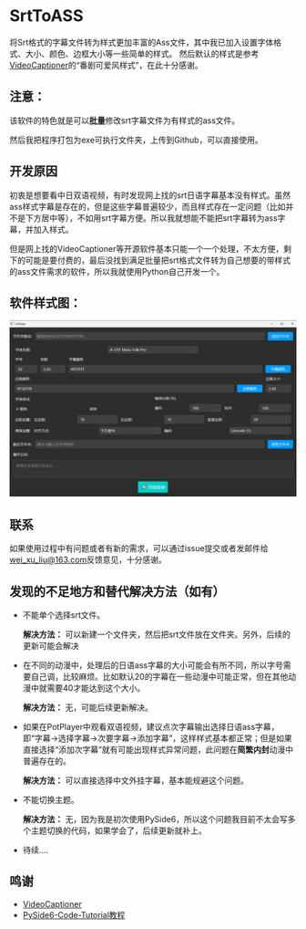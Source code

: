 # SrtToASS

将Srt格式的字幕文件转为样式更加丰富的Ass文件，其中我已加入设置字体格式、大小、颜色、边框大小等一些简单的样式。
然后默认的样式是参考[VideoCaptioner](https://github.com/WEIFENG2333/VideoCaptioner)的“番剧可爱风样式”，在此十分感谢。

## 注意：
该软件的特色就是可以**批量**修改srt字幕文件为有样式的ass文件。

然后我把程序打包为exe可执行文件夹，上传到Github，可以直接使用。

## 开发原因
初衷是想要看中日双语视频，有时发现网上找的srt日语字幕基本没有样式。虽然ass样式字幕是存在的，但是这些字幕普遍较少，而且样式存在一定问题（比如并不是下方居中等），不如用srt字幕方便。所以我就想能不能把srt字幕转为ass字幕，并加入样式。

但是网上找的VideoCaptioner等开源软件基本只能一个一个处理，不太方便，剩下的可能是要付费的，最后没找到满足批量把srt格式文件转为自己想要的带样式的ass文件需求的软件，所以我就使用Python自己开发一个。

## 软件样式图：
![](./img/image.png)

## 联系
如果使用过程中有问题或者有新的需求，可以通过issue提交或者发邮件给[wei_xu_liu@163.com](wei_xu_liu@163.com)反馈意见，十分感谢。

## 发现的不足地方和替代解决方法（如有）
- 不能单个选择srt文件。
  
  **解决方法：** 可以新建一个文件夹，然后把srt文件放在文件夹。另外，后续的更新可能会解决
- 在不同的动漫中，处理后的日语ass字幕的大小可能会有所不同，所以字号需要自己调，比较麻烦。比如默认20的字幕在一些动漫中可能正常，但在其他动漫中就需要40才能达到这个大小。
  
  **解决方法：** 无，可能后续更新解决。
- 如果在PotPlayer中观看双语视频，建议点次字幕输出选择日语ass字幕，即“字幕->选择字幕->次要字幕->添加字幕”，这样样式基本都正常；但是如果直接选择“添加次字幕”就有可能出现样式异常问题，此问题在**简繁内封**动漫中普遍存在的。
  
  **解决方法：** 可以直接选择中文外挂字幕，基本能规避这个问题。

- 不能切换主题。
  
  **解决方法：** 无，因为我是初次使用PySide6，所以这个问题我目前不太会写多个主题切换的代码，如果学会了，后续更新就补上。

- 待续....

## 鸣谢
- [VideoCaptioner](https://github.com/WEIFENG2333/VideoCaptioner)
- [PySide6-Code-Tutorial教程](https://github.com/muziing/PySide6-Code-Tutorial)